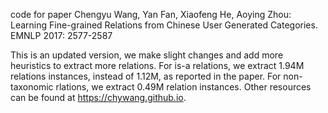 code for paper
Chengyu Wang, Yan Fan, Xiaofeng He, Aoying Zhou:
Learning Fine-grained Relations from Chinese User Generated Categories. EMNLP 2017: 2577-2587

This is an updated version, we make slight changes and add more heuristics to extract more relations.
For is-a relations, we extract 1.94M relations instances, instead of 1.12M, as reported in the paper. For non-taxonomic rlations, we extract 0.49M relation instances. Other resources can be found at https://chywang.github.io.
